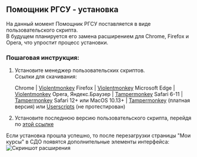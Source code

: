 ## Помощник РГСУ - установка

На данный момент Помощник РГСУ поставляется в виде пользовательского скрипта.\
В будущем планируется его замена расширением для Chrome, Firefox и Opera, что упростит процесс установки.

### Пошаговая инструкция:

1. Установите менеджер пользовательских скриптов. \
   Ссылки для скачивания:

   Chrome | [Violentmonkey](https://chrome.google.com/webstore/detail/violent-monkey/jinjaccalgkegednnccohejagnlnfdag)
   Firefox | [Violentmonkey](https://addons.mozilla.org/ru/firefox/addon/violentmonkey/)
   Microsoft Edge | [Violentmonkey](https://microsoftedge.microsoft.com/addons/detail/eeagobfjdenkkddmbclomhiblgggliao)
   Opera, Яндекс.Браузер | [Tampermonkey](https://addons.opera.com/ru/extensions/details/tampermonkey-beta/)
   Safari 6-11 | [Tampermonkey](https://safari.tampermonkey.net/tampermonkey.safariextz)
   Safari 12+ или MacOS 10.13+ | [Tampermonkey](https://apps.apple.com/app/apple-store/id1482490089) (платная версия) или [Userscripts](https://apps.apple.com/app/userscripts/id1463298887) (не протестирован)

2. Установите последнюю версию пользовательского скрипта, перейдя по [этой ссылке](https://github.com/pogrommirovanie/rssu-helper/raw/master/dist/rssu-helper.user.js)

Если установка прошла успешно, то после перезагрузки страницы "Мои курсы" в СДО появятся дополнительные элементы интерфейса:\
![Скриншот расширения](/rssu-helper/assets/images/helper-demo-mid.png)
